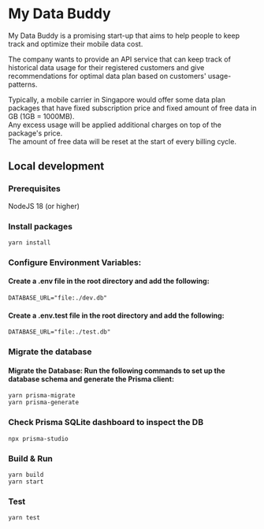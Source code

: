 # My Data Buddy

My Data Buddy is a promising start-up that aims to help people to keep track and optimize their mobile data cost.

The company wants to provide an API service that can keep track of historical data usage for their registered customers
and give recommendations for optimal data plan based on customers' usage-patterns.

Typically, a mobile carrier in Singapore would offer some data plan packages that have fixed subscription price and fixed amount of free data in GB (1GB = 1000MB). <br>
Any excess usage will be applied additional charges on top of the package's price. <br>
The amount of free data will be reset at the start of every billing cycle.

## Local development
### Prerequisites
NodeJS 18 (or higher)

### Install packages
```shell
yarn install
```

### Configure Environment Variables: 
#### Create a .env file in the root directory and add the following:
```shell
DATABASE_URL="file:./dev.db"
```

#### Create a .env.test file in the root directory and add the following:
```shell
DATABASE_URL="file:./test.db"
```

### Migrate the database
#### Migrate the Database: Run the following commands to set up the database schema and generate the Prisma client:
```shell
yarn prisma-migrate
yarn prisma-generate
```

### Check Prisma SQLite dashboard to inspect the DB
```shell
npx prisma-studio
```

### Build & Run 
```shell
yarn build
yarn start
```

### Test
```shell
yarn test
```




